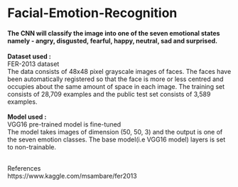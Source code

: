 # Facial-Emotion-Recognition

#### The CNN will classify the image into one of the seven emotional states  namely -  angry, disgusted, fearful, happy, neutral, sad and surprised.  

**Dataset used :**<br/>
FER-2013 dataset <br/>
The data consists of 48x48 pixel grayscale images of faces. The faces have been automatically registered so that the face is more or less centred and occupies about the same amount of space in each image.
The training set consists of 28,709 examples and the public test set consists of 3,589 examples. <br/><br/>
**Model used :**<br/>
VGG16 pre-trained model is fine-tuned <br/>
The model takes images of dimension (50, 50, 3) and the output is one of the seven emotion classes. The base model(i.e VGG16 model) layers is set to non-trainable. 

<br/>
References <br/>
https://www.kaggle.com/msambare/fer2013

